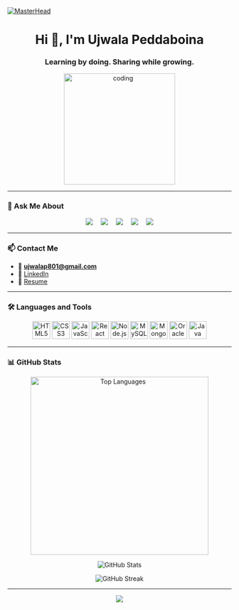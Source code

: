 [![MasterHead](https://res.cloudinary.com/ddmvjuyyr/image/upload/v1751442046/github-header-image_1_zqnjns.png)](https://linkedin.com/in/ujwala2702)

<h1 align="center">Hi 👋, I'm Ujwala Peddaboina</h1>
<h3 align="center">Learning by doing. Sharing while growing.</h3>

<p align="center">
  <img src="https://res.cloudinary.com/ddmvjuyyr/image/upload/v1751440796/Girl_Coding-removebg-preview_lrmnic.png" alt="coding" width="250"/>
</p>

---

### 💬 Ask Me About

<p align="center">
  <img src="https://img.shields.io/badge/Web-Development-blue?style=flat-square"/> 
  <img src="https://img.shields.io/badge/BI-Tools-orange?style=flat-square"/> 
  <img src="https://img.shields.io/badge/Databases-green?style=flat-square"/> 
  <img src="https://img.shields.io/badge/Git-VersionControl-critical?style=flat-square"/> 
  <img src="https://img.shields.io/badge/Soft-Skills-purple?style=flat-square"/>
</p>

---

### 📫 Contact Me

- 📧 **ujwalap801@gmail.com**
- 💼 [LinkedIn](https://linkedin.com/in/ujwala2702)
- 📄 [Resume](https://drive.google.com/file/d/1Z_QI_tHiZn08XRWCI-cwv21MCiwPR5bH/view?usp=sharing)

---

### 🛠️ Languages and Tools

<p align="center">
  <a href="https://www.w3.org/html/"><img src="https://cdn.jsdelivr.net/gh/devicons/devicon/icons/html5/html5-original.svg" title="HTML5" width="40" height="40"/></a>
  <a href="https://www.w3schools.com/css/"><img src="https://cdn.jsdelivr.net/gh/devicons/devicon/icons/css3/css3-original.svg" title="CSS3" width="40" height="40"/></a>
  <a href="https://developer.mozilla.org/en-US/docs/Web/JavaScript"><img src="https://cdn.jsdelivr.net/gh/devicons/devicon/icons/javascript/javascript-original.svg" title="JavaScript" width="40" height="40"/></a>
  <a href="https://reactjs.org/"><img src="https://cdn.jsdelivr.net/gh/devicons/devicon/icons/react/react-original.svg" title="React" width="40" height="40"/></a>
  <a href="https://nodejs.org"><img src="https://cdn.jsdelivr.net/gh/devicons/devicon/icons/nodejs/nodejs-original.svg" title="Node.js" width="40" height="40"/></a>
  <a href="https://www.mysql.com/"><img src="https://cdn.jsdelivr.net/gh/devicons/devicon/icons/mysql/mysql-original.svg" title="MySQL" width="40" height="40"/></a>
  <a href="https://www.mongodb.com/"><img src="https://cdn.jsdelivr.net/gh/devicons/devicon/icons/mongodb/mongodb-original.svg" title="MongoDB" width="40" height="40"/></a>
  <a href="https://www.oracle.com/"><img src="https://cdn.jsdelivr.net/gh/devicons/devicon/icons/oracle/oracle-original.svg" title="Oracle" width="40" height="40"/></a>
  <a href="https://www.java.com"><img src="https://cdn.jsdelivr.net/gh/devicons/devicon/icons/java/java-original.svg" title="Java" width="40" height="40"/></a>
</p>

---



### 📊 GitHub Stats

<div align="center">

<p> <img src="https://github-readme-stats.vercel.app/api/top-langs/?username=ujwalap801&layout=compact&theme=transparent&hide_border=true" alt="Top Languages" width="400" /> </p>

 <p><img align="center" src="https://github-readme-stats.vercel.app/api?username=ujwalap801&show_icons=true&locale=en" alt="GitHub Stats" /></p>

 <p> <img align="center" src="https://github-readme-streak-stats.herokuapp.com/?user=ujwalap801&" alt="GitHub Streak" /></p>

</div>



---




<p align="center">
  <img src="https://capsule-render.vercel.app/api?type=waving&color=gradient&height=100&section=footer"/>
</p>
